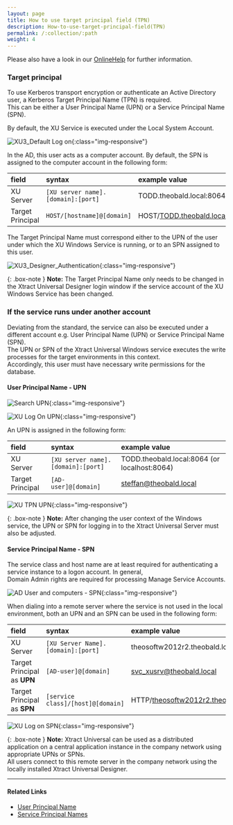 ```yaml
---
layout: page
title: How to use target principal field (TPN)
description: How-to-use-target-principal-field(TPN)
permalink: /:collection/:path
weight: 4
---
```


Please also have a look in our [OnlineHelp](https://help.theobald-software.com/en/xtract-universal/security-xu3/user-management) for further information.

### Target principal

To use Kerberos transport encryption or authenticate an Active Directory user, a Kerberos Target Principal Name (TPN) is required. <br> This can be either a User Principal Name (UPN) or a Service Principal Name (SPN).

By default, the XU Service is executed under the Local System Account. 

![XU3_Default Log on](/img/contents/log_on_local_system_account.png){:class="img-responsive"}

In the AD, this user acts as a computer account. By default, the SPN is assigned to the computer account in the following form:

|field | syntax | example value |
|:---|:---|:---|
|XU Server | `[XU server name].[domain]:[port]` | TODD.theobald.local:8064 (or localhost:8064)|
|Target Principal| `HOST/[hostname]@[domain]` | HOST/TODD.theobald.local@THEOBALD.LOCAL|

The Target Principal Name must correspond either to the UPN of the user under which the XU Windows Service is running, or to an SPN assigned to this user.

![XU3_Designer_Authentication](/img/contents/XU3_Designer_Authentication.png){:class="img-responsive"}

{: .box-note }
**Note:** The Target Principal Name only needs to be changed in the Xtract Universal Designer login window if the service account of the XU Windows Service has been changed.

### If the service runs under another account

Deviating from the standard, the service can also be executed under a different account e.g. User Principal Name (UPN) or Service Principal Name (SPN).<br> The UPN or SPN of the Xtract Universal Windows service executes the write processes for the target environments in this context. <br> Accordingly, this user must have necessary write permissions for the database.

#### User Principal Name - UPN

![Search UPN](/img/contents/select_user_or_service_account.png){:class="img-responsive"}

![XU Log On UPN](/img/contents/log_on_diesen_account.png){:class="img-responsive"}

An UPN is assigned in the following form:

|field | syntax | example value |
|:---|:---|:---|
|XU Server| `[XU server name].[domain]:[port]` | TODD.theobald.local:8064 (or localhost:8064)|
|Target Principal | `[AD-user]@[domain]`| steffan@theobald.local |

![XU TPN UPN](/img/contents/xu_UPN_steffan@.png){:class="img-responsive"}

{: .box-note }
**Note:** After changing the user context of the Windows service, the UPN or SPN for logging in to the Xtract Universal Server must also be adjusted.

#### Service Principal Name - SPN

The service class and host name are at least required for authenticating a service instance to a logon account. In general, <br> Domain Admin rights are required for processing Manage Service Accounts. 

![AD User and computers - SPN](/img/contents/xu_ad_spn.png){:class="img-responsive"}

When dialing into a remote server where the service is not used in the local environment, both an UPN and an SPN can be used in the following form:

|field | syntax | example value |
|:---|:---|:---|
|XU Server| `[XU Server Name].[domain]:[port]` | theosoftw2012r2.theobald.local:8064 |
|Target Principal as **UPN** | `[AD-user]@[domain]`| svc_xusrv@theobald.local |
|Target Principal as **SPN** | `[service class]/[host]@[domain]` | HTTP/theosoftw2012r2.theobald.local@THEOBALD.LOCAL|

![XU Log on SPN](/img/contents/xu_SPN.png){:class="img-responsive"}

{: .box-note }
**Note:** Xtract Universal can be used as a distributed application on a central application instance in the company network using appropriate UPNs or SPNs. <br> All users connect to this remote server in the company network using the locally installed Xtract Universal Designer.

***********
#### Related Links

- [User Principal Name](https://docs.microsoft.com/en-us/windows/win32/secauthn/user-name-formats?redirectedfrom=MSDN#user-principal-name)
- [Service Principal Names](https://msdn.microsoft.com/en-us/library/ms677949(VS.85).aspx)



